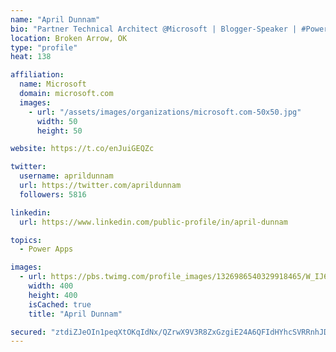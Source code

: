 ```yaml
---
name: "April Dunnam"
bio: "Partner Technical Architect @Microsoft | Blogger-Speaker | #PowerApps, #PowerAutomate, #Office365, #SharePoint | #WIT | #Karaoke Queen"
location: Broken Arrow, OK
type: "profile"
heat: 138

affiliation:
  name: Microsoft
  domain: microsoft.com
  images:
    - url: "/assets/images/organizations/microsoft.com-50x50.jpg"
      width: 50
      height: 50

website: https://t.co/enJuiGEQZc

twitter:
  username: aprildunnam
  url: https://twitter.com/aprildunnam
  followers: 5816

linkedin:
  url: https://www.linkedin.com/public-profile/in/april-dunnam

topics:
  - Power Apps

images:
  - url: https://pbs.twimg.com/profile_images/1326986540329918465/W_IJ6Ih2_400x400.jpg
    width: 400
    height: 400
    isCached: true
    title: "April Dunnam"

secured: "ztdiZJeOIn1peqXtOKqIdNx/QZrwX9V3R8ZxGzgiE24A6QFIdHYhcSVRRnhJDehuYPPqT+lmbB905+FBOraKXbP+bH0m80ufYt0an3rZU0KpCSAi5uTaKp10u6I6kOU01QC8w79ydlAZ0KZ90jTrRBhYURRPn1buGHTX9iEg5yyLH1VUICx5H97PT0Aynj8Y13bVACoQtEj+n1k9d7FKL0rTn8enRghfcatQC04x9rfQxyVZnPIcsvaS32/voBzX6jlxZEHqgN6Q6RqNiWBJZQMu++cgAy9iotrmvtcVFnUTgr5hgpWrHh1th7nifiFFSs1DVNccQgBZIu3K0yzEahb+ekIo5M00QfsOBzFN7Z4NzyFNn6rdqc5qJhPEcWCLQ2sJG+FM05yNPWj1WksYILdAsmJ9eSZhnre+6ktbBxo=;b1s8JVMx5X2jw0qS7nxxZA=="
---
```


